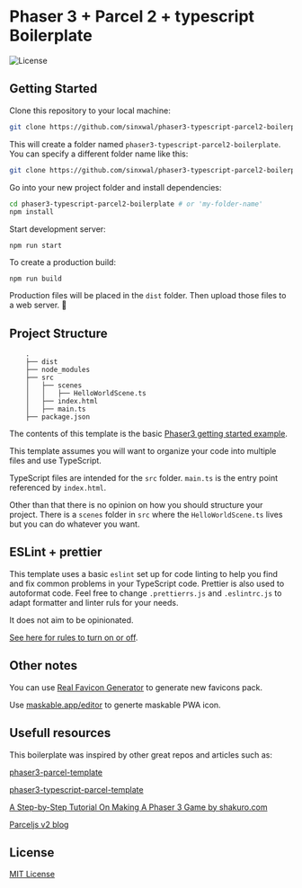 # Phaser 3 + Parcel 2 + typescript Boilerplate

![License](https://img.shields.io/badge/license-MIT-green)

## Getting Started

Clone this repository to your local machine:

```bash
git clone https://github.com/sinxwal/phaser3-typescript-parcel2-boilerplate.git
```

This will create a folder named `phaser3-typescript-parcel2-boilerplate`. You can specify a different folder name like this:

```bash
git clone https://github.com/sinxwal/phaser3-typescript-parcel2-boilerplate.git my-folder-name
```

Go into your new project folder and install dependencies:

```bash
cd phaser3-typescript-parcel2-boilerplate # or 'my-folder-name'
npm install
```

Start development server:

```
npm run start
```

To create a production build:

```
npm run build
```

Production files will be placed in the `dist` folder. Then upload those files to a web server. 🎉

## Project Structure

```
    .
    ├── dist
    ├── node_modules
    ├── src
    │   ├── scenes
    │   │   ├── HelloWorldScene.ts
    │   ├── index.html
    │   ├── main.ts
    ├── package.json
```

The contents of this template is the basic [Phaser3 getting started example](http://phaser.io/tutorials/getting-started-phaser3/part5).

This template assumes you will want to organize your code into multiple files and use TypeScript.

TypeScript files are intended for the `src` folder. `main.ts` is the entry point referenced by `index.html`.

Other than that there is no opinion on how you should structure your project. There is a `scenes` folder in `src` where the `HelloWorldScene.ts` lives but you can do whatever you want.

## ESLint + prettier

This template uses a basic `eslint` set up for code linting to help you find and fix common problems in your TypeScript code. Prettier is also used to autoformat code. Feel free to change `.prettierrs.js` and `.eslintrc.js` to adapt formatter and linter ruls for your needs.

It does not aim to be opinionated.

[See here for rules to turn on or off](https://eslint.org/docs/rules/).

## Other notes

You can use [Real Favicon Generator](<https://realfavicongenerator.net/>) to generate new favicons pack.

Use [maskable.app/editor](<https://maskable.app/editor>) to generte maskable PWA icon.

## Usefull resources

This boilerplate was inspired by other great repos and articles such as:

[phaser3-parcel-template](<https://github.com/ourcade/phaser3-parcel-template>)

[phaser3-typescript-parcel-template](<https://github.com/ourcade/phaser3-typescript-parcel-template>)

[A Step-by-Step Tutorial On Making A Phaser 3 Game by shakuro.com](<https://shakuro.com/blog/phaser-js-a-step-by-step-tutorial-on-making-a-phaser-3-game>)

[Parceljs v2 blog](<https://v2.parceljs.org/blog/rc0/>)

## License

[MIT License](https://github.com/ourcade/phaser3-parcel-template/blob/master/LICENSE)
